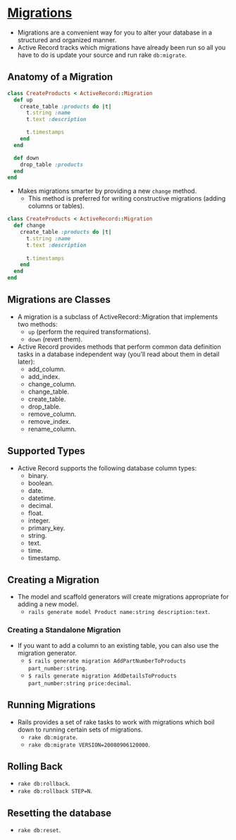 # [Migrations](https://guides.rubyonrails.org/v3.2/migrations.html)

- Migrations are a convenient way for you to alter your database in a structured and organized manner.
- Active Record tracks which migrations have already been run so all you have to do is update your source and run rake `db:migrate`.

## Anatomy of a Migration

```ruby
class CreateProducts < ActiveRecord::Migration
  def up
    create_table :products do |t|
      t.string :name
      t.text :description

      t.timestamps
    end
  end

  def down
    drop_table :products
  end
end
```

- Makes migrations smarter by providing a new `change` method.
	- This method is preferred for writing constructive migrations (adding columns or tables).

```ruby
class CreateProducts < ActiveRecord::Migration
  def change
    create_table :products do |t|
      t.string :name
      t.text :description
 
      t.timestamps
    end
  end
end
```

##  Migrations are Classes

- A migration is a subclass of ActiveRecord::Migration that implements two methods:
	- `up` (perform the required transformations).
	- `down` (revert them).
- Active Record provides methods that perform common data definition tasks in a database independent way (you’ll read about them in detail later):
	- add_column.
	- add_index.
	- change_column.
	- change_table.
	- create_table.
	- drop_table.
	- remove_column.
	- remove_index.
	- rename_column.

## Supported Types

- Active Record supports the following database column types:
	- binary.
	- boolean.
	- date.
	- datetime.
	- decimal.
	- float.
	- integer.
	- primary_key.
	- string.
	- text.
	- time.
	- timestamp.

## Creating a Migration

- The model and scaffold generators will create migrations appropriate for adding a new model.
	- `rails generate model Product name:string description:text`.

### Creating a Standalone Migration

- If you want to add a column to an existing table, you can also use the migration generator.
	- `$ rails generate migration AddPartNumberToProducts part_number:string`.
	- `$ rails generate migration AddDetailsToProducts part_number:string price:decimal`.

## Running Migrations

- Rails provides a set of rake tasks to work with migrations which boil down to running certain sets of migrations.
	- `rake db:migrate`.
	- `rake db:migrate VERSION=20080906120000`.

## Rolling Back

- `rake db:rollback`.
- `rake db:rollback STEP=N`.

## Resetting the database

- `rake db:reset`.

